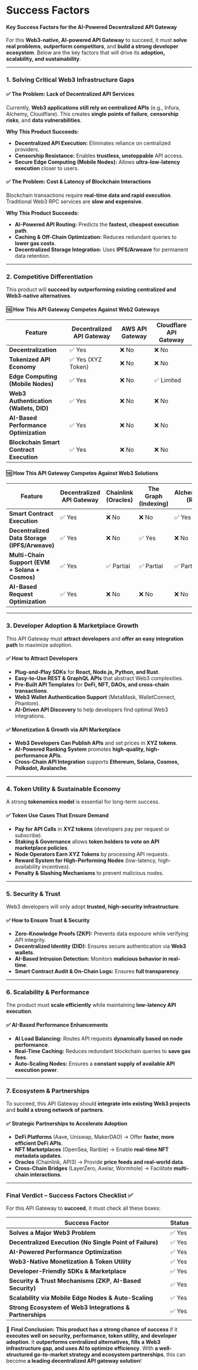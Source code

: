 # Success Factors

#### **Key Success Factors for the AI-Powered Decentralized API Gateway**

For this **Web3-native, AI-powered API Gateway** to succeed, it must **solve real problems**, **outperform competitors**, and **build a strong developer ecosystem**. Below are the key factors that will drive its **adoption, scalability, and sustainability**.

***

### **1. Solving Critical Web3 Infrastructure Gaps**

#### **✅ The Problem: Lack of Decentralized API Services**

Currently, **Web3 applications still rely on centralized APIs** (e.g., Infura, Alchemy, Cloudflare). This creates **single points of failure**, **censorship risks**, and **data vulnerabilities**.

**Why This Product Succeeds:**

* **Decentralized API Execution:** Eliminates reliance on centralized providers.
* **Censorship Resistance:** Enables **trustless, unstoppable** API access.
* **Secure Edge Computing (Mobile Nodes):** Allows **ultra-low-latency execution** closer to users.

#### **✅ The Problem: Cost & Latency of Blockchain Interactions**

Blockchain transactions require **real-time data and rapid execution**. Traditional Web3 RPC services are **slow and expensive**.

**Why This Product Succeeds:**

* **AI-Powered API Routing:** Predicts the **fastest, cheapest execution path**.
* **Caching & Off-Chain Optimization:** Reduces redundant queries to **lower gas costs**.
* **Decentralized Storage Integration:** Uses **IPFS/Arweave** for permanent data retention.

***

### **2. Competitive Differentiation**

This product will **succeed by outperforming existing centralized and Web3-native alternatives**.

#### **🆚 How This API Gateway Competes Against Web2 Gateways**

| **Feature**                             | **Decentralized API Gateway** | **AWS API Gateway** | **Cloudflare API Gateway** |
| --------------------------------------- | ----------------------------- | ------------------- | -------------------------- |
| **Decentralization**                    | ✅ Yes                         | ❌ No                | ❌ No                       |
| **Tokenized API Economy**               | ✅ Yes (XYZ Token)             | ❌ No                | ❌ No                       |
| **Edge Computing (Mobile Nodes)**       | ✅ Yes                         | ❌ No                | ✅ Limited                  |
| **Web3 Authentication (Wallets, DID)**  | ✅ Yes                         | ❌ No                | ❌ No                       |
| **AI-Based Performance Optimization**   | ✅ Yes                         | ❌ No                | ❌ No                       |
| **Blockchain Smart Contract Execution** | ✅ Yes                         | ❌ No                | ❌ No                       |

#### **🆚 How This API Gateway Competes Against Web3 Solutions**

| **Feature**                                     | **Decentralized API Gateway** | **Chainlink (Oracles)** | **The Graph (Indexing)** | **Alchemy/Infura (RPCs)** |
| ----------------------------------------------- | ----------------------------- | ----------------------- | ------------------------ | ------------------------- |
| **Smart Contract Execution**                    | ✅ Yes                         | ❌ No                    | ❌ No                     | ✅ Yes                     |
| **Decentralized Data Storage (IPFS/Arweave)**   | ✅ Yes                         | ❌ No                    | ✅ Yes                    | ❌ No                      |
| **Multi-Chain Support (EVM + Solana + Cosmos)** | ✅ Yes                         | ✅ Partial               | ✅ Partial                | ✅ Partial                 |
| **AI-Based Request Optimization**               | ✅ Yes                         | ❌ No                    | ❌ No                     | ❌ No                      |

***

### **3. Developer Adoption & Marketplace Growth**

This API Gateway must **attract developers** and **offer an easy integration path** to maximize adoption.

#### **✅ How to Attract Developers**

* **Plug-and-Play SDKs** for **React, Node.js, Python, and Rust**.
* **Easy-to-Use REST & GraphQL APIs** that abstract Web3 complexities.
* **Pre-Built API Templates** for **DeFi, NFT, DAOs, and cross-chain transactions**.
* **Web3 Wallet Authentication Support** (MetaMask, WalletConnect, Phantom).
* **AI-Driven API Discovery** to help developers find optimal Web3 integrations.

#### **✅ Monetization & Growth via API Marketplace**

* **Web3 Developers Can Publish APIs** and set prices in **XYZ tokens**.
* **AI-Powered Ranking System** promotes **high-quality, high-performance APIs**.
* **Cross-Chain API Integration** supports **Ethereum, Solana, Cosmos, Polkadot, Avalanche**.

***

### **4. Token Utility & Sustainable Economy**

A strong **tokenomics model** is essential for long-term success.

#### **✅ Token Use Cases That Ensure Demand**

* **Pay for API Calls** in **XYZ tokens** (developers pay per request or subscribe).
* **Staking & Governance** allows **token holders to vote on API marketplace policies**.
* **Node Operators Earn XYZ Tokens** by processing API requests.
* **Reward System for High-Performing Nodes** (low-latency, high-availability incentives).
* **Penalty & Slashing Mechanisms** to prevent malicious nodes.

***

### **5. Security & Trust**

Web3 developers will only adopt **trusted, high-security infrastructure**.

#### **✅ How to Ensure Trust & Security**

* **Zero-Knowledge Proofs (ZKP):** Prevents data exposure while verifying API integrity.
* **Decentralized Identity (DID):** Ensures secure authentication via **Web3 wallets**.
* **AI-Based Intrusion Detection:** Monitors **malicious behavior in real-time**.
* **Smart Contract Audit & On-Chain Logs:** Ensures **full transparency**.

***

### **6. Scalability & Performance**

The product must **scale efficiently** while maintaining **low-latency API execution**.

#### **✅ AI-Based Performance Enhancements**

* **AI Load Balancing:** Routes API requests **dynamically based on node performance**.
* **Real-Time Caching:** Reduces redundant blockchain queries to **save gas fees**.
* **Auto-Scaling Nodes:** Ensures a **constant supply of available API execution power**.

***

### **7. Ecosystem & Partnerships**

To succeed, this API Gateway should **integrate into existing Web3 projects** and **build a strong network of partners**.

#### **✅ Strategic Partnerships to Accelerate Adoption**

* **DeFi Platforms** (Aave, Uniswap, MakerDAO) → Offer **faster, more efficient DeFi APIs**.
* **NFT Marketplaces** (OpenSea, Rarible) → Enable **real-time NFT metadata updates**.
* **Oracles** (Chainlink, API3) → Provide **price feeds and real-world data**.
* **Cross-Chain Bridges** (LayerZero, Axelar, Wormhole) → Facilitate **multi-chain interactions**.

***

### **Final Verdict – Success Factors Checklist ✅**

For this API Gateway to **succeed**, it must check all these boxes:

| **Success Factor**                                       | **Status** |
| -------------------------------------------------------- | ---------- |
| **Solves a Major Web3 Problem**                          | ✅ Yes      |
| **Decentralized Execution (No Single Point of Failure)** | ✅ Yes      |
| **AI-Powered Performance Optimization**                  | ✅ Yes      |
| **Web3-Native Monetization & Token Utility**             | ✅ Yes      |
| **Developer-Friendly SDKs & Marketplace**                | ✅ Yes      |
| **Security & Trust Mechanisms (ZKP, AI-Based Security)** | ✅ Yes      |
| **Scalability via Mobile Edge Nodes & Auto-Scaling**     | ✅ Yes      |
| **Strong Ecosystem of Web3 Integrations & Partnerships** | ✅ Yes      |

🚀 **Final Conclusion:** **This product has a strong chance of success** if it **executes well on security, performance, token utility, and developer adoption**. It **outperforms centralized alternatives, fills a Web3 infrastructure gap, and uses AI to optimize efficiency**. With **a well-structured go-to-market strategy and ecosystem partnerships**, this can become **a leading decentralized API gateway solution**!
